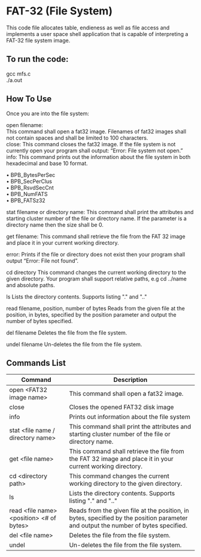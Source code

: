 # FAT-32 (File System)

This code file allocates table, endieness as well as file access and implements a user space shell application that is capable of interpreting a FAT-32 file system image. <br />

## To run the code:

gcc mfs.c <br />
./a.out <br />

## How To Use

Once you are into the file system: <br />

open filename: <br />
This command shall open a fat32 image. Filenames of fat32 images shall not contain spaces and shall be limited to 100 characters.<br />
close: This command closes the fat32 image. If the file system is not currently open your program shall output: “Error: File system not open.” <br />
info: This command prints out the information about the file system in both hexadecimal and base 10 format. <br />

• BPB_BytesPerSec <br />
• BPB_SecPerClus <br />
• BPB_RsvdSecCnt <br />
• BPB_NumFATS <br />
• BPB_FATSz32 <br />

stat filename or directory name:
This command shall print the attributes and starting cluster number of the file or directory name.
If the parameter is a directory name then the size shall be 0.

get filename:
This command shall retrieve the file from the FAT 32 image and place it in your current working directory.

error:
Prints if the file or directory does not exist then your program shall output “Error: File not found”.

cd directory
This command changes the current working directory to the given directory.
Your program shall support relative paths, e.g cd ../name and absolute paths.

ls
Lists the directory contents. Supports listing "." and ".."

read filename, position, number of bytes
Reads from the given file at the position, in bytes, specified by the position parameter and output the number of bytes specified.

del filename
Deletes the file from the file system.

undel filename
Un-deletes the file from the file system.

## Commands List
| Command | Description |
| ----------- | ----------- |
| open &lt;FAT32 image name&gt; | This command shall open a fat32 image. |
| close | Closes the opened FAT32 disk image |
| info | Prints out information about the file system |
| stat &lt;file name / directory name&gt; | This command shall print the attributes and starting cluster number of the file or directory name.|
| get &lt;file name&gt; | This command shall retrieve the file from the FAT 32 image and place it in your current working directory.|
| cd &lt;directory path&gt; | This command changes the current working directory to the given directory.|
| ls | Lists the directory contents. Supports listing "." and ".."|
| read &lt;file name&gt; &lt;position&gt; &lt;# of bytes&gt; | Reads from the given file at the position, in bytes, specified by the position parameter and output the number of bytes specified. |
| del &lt;file name&gt; | Deletes the file from the file system. |
| undel | Un-deletes the file from the file system. |
